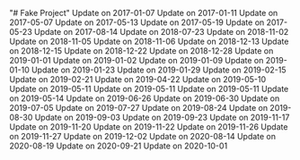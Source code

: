 "# Fake Project" 
Update on 2017-01-07
Update on 2017-01-11
Update on 2017-05-07
Update on 2017-05-13
Update on 2017-05-19
Update on 2017-05-23
Update on 2017-08-14
Update on 2018-07-23
Update on 2018-11-02
Update on 2018-11-05
Update on 2018-11-06
Update on 2018-12-13
Update on 2018-12-15
Update on 2018-12-22
Update on 2018-12-28
Update on 2019-01-01
Update on 2019-01-02
Update on 2019-01-09
Update on 2019-01-10
Update on 2019-01-23
Update on 2019-01-29
Update on 2019-02-15
Update on 2019-02-21
Update on 2019-04-22
Update on 2019-05-10
Update on 2019-05-11
Update on 2019-05-11
Update on 2019-05-11
Update on 2019-05-14
Update on 2019-06-26
Update on 2019-06-30
Update on 2019-07-05
Update on 2019-07-27
Update on 2019-08-24
Update on 2019-08-30
Update on 2019-09-03
Update on 2019-09-23
Update on 2019-11-17
Update on 2019-11-20
Update on 2019-11-22
Update on 2019-11-26
Update on 2019-11-27
Update on 2019-12-02
Update on 2020-08-14
Update on 2020-08-19
Update on 2020-09-21
Update on 2020-10-01
